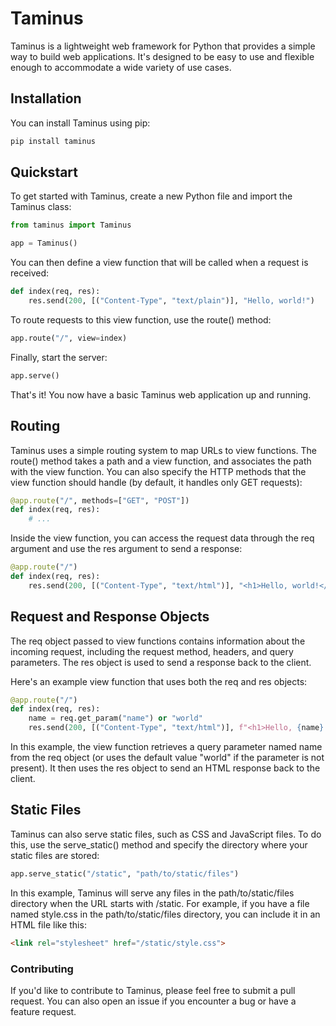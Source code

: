 # Taminus
Taminus is a lightweight web framework for Python that provides a simple way to build web applications. It's designed to be easy to use and flexible enough to accommodate a wide variety of use cases.

## Installation
You can install Taminus using pip:

```bash
pip install taminus
```

## Quickstart
To get started with Taminus, create a new Python file and import the Taminus class:

```python
from taminus import Taminus

app = Taminus()
```
You can then define a view function that will be called when a request is received:

```python
def index(req, res):
    res.send(200, [("Content-Type", "text/plain")], "Hello, world!")
```
To route requests to this view function, use the route() method:

```python
app.route("/", view=index)
```
Finally, start the server:

```python
app.serve()
```
That's it! You now have a basic Taminus web application up and running.

## Routing
Taminus uses a simple routing system to map URLs to view functions. The route() method takes a path and a view function, and associates the path with the view function. You can also specify the HTTP methods that the view function should handle (by default, it handles only GET requests):


```python
@app.route("/", methods=["GET", "POST"])
def index(req, res):
    # ...
```
Inside the view function, you can access the request data through the req argument and use the res argument to send a response:

```python
@app.route("/")
def index(req, res):
    res.send(200, [("Content-Type", "text/html")], "<h1>Hello, world!</h1>")
```
## Request and Response Objects
The req object passed to view functions contains information about the incoming request, including the request method, headers, and query parameters. The res object is used to send a response back to the client.

Here's an example view function that uses both the req and res objects:

```python
@app.route("/")
def index(req, res):
    name = req.get_param("name") or "world"
    res.send(200, [("Content-Type", "text/html")], f"<h1>Hello, {name}!</h1>")
```
In this example, the view function retrieves a query parameter named name from the req object (or uses the default value "world" if the parameter is not present). It then uses the res object to send an HTML response back to the client.

## Static Files
Taminus can also serve static files, such as CSS and JavaScript files. To do this, use the serve_static() method and specify the directory where your static files are stored:

```python
app.serve_static("/static", "path/to/static/files")
```
In this example, Taminus will serve any files in the path/to/static/files directory when the URL starts with /static. For example, if you have a file named style.css in the path/to/static/files directory, you can include it in an HTML file like this:

```html
<link rel="stylesheet" href="/static/style.css">
```
### Contributing
If you'd like to contribute to Taminus, please feel free to submit a pull request. You can also open an issue if you encounter a bug or have a feature request.